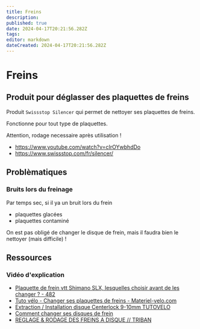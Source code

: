 ```yaml
---
title: Freins
description: 
published: true
date: 2024-04-17T20:21:56.282Z
tags: 
editor: markdown
dateCreated: 2024-04-17T20:21:56.282Z
---
```


# Freins

## Produit pour déglasser des plaquettes de freins

Produit `Swissstop Silencer` qui permet de nettoyer ses plaquettes de freins.

Fonctionne pour tout type de plaquettes.

Attention, rodage necessaire après utilisation !

- <https://www.youtube.com/watch?v=cIrOYwbhdDo>
- <https://www.swissstop.com/fr/silencer/>

## Problèmatiques

### Bruits lors du freinage
Par temps sec, si il ya un bruit lors du frein
- plaquettes glacées
- plaquettes contaminé

On est pas obligé de changer le disque de frein, mais il faudra bien le nettoyer (mais difficile) !

## Ressources

### Vidéo d'explication
- [Plaquette de frein vtt Shimano SLX, lesquelles choisir avant de les changer ? - 482](https://www.youtube.com/watch?v=6F98xUQGSVA)
- [Tuto vélo - Changer ses plaquettes de freins - Materiel-velo.com](https://www.youtube.com/watch?v=kU9UfmmsVIM)
- [Extraction / Installation disque Centerlock 9-10mm TUTOVELO](https://www.youtube.com/watch?v=KetzLJ53jxw)
- [Comment changer ses disques de frein](https://www.youtube.com/watch?v=qxjrZHwnLws)
- [REGLAGE & RODAGE DES FREINS A DISQUE // TRIBAN](https://www.youtube.com/watch?v=v083h9qAGrw)